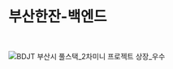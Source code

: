 # 부산한잔-백엔드

</br>

![BDJT  부산시 풀스택_2차미니 프로젝트 상장_우수](https://github.com/songyunjeong/busanhanjan-backend/assets/137469294/32f38fde-df41-49ad-8357-92079afc43f1)
